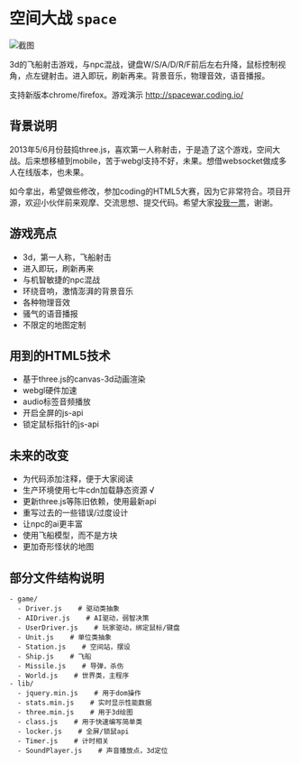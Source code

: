 # 空间大战 `space`

![截图](http://7xig6a.com1.z0.glb.clouddn.com/20150331225000.png)

3d的飞船射击游戏，与npc混战，键盘W/S/A/D/R/F前后左右升降，鼠标控制视角，点左键射击。进入即玩，刷新再来。背景音乐，物理音效，语音播报。

支持新版本chrome/firefox。游戏演示 <http://spacewar.coding.io/>

## 背景说明

2013年5/6月份鼓捣three.js，喜欢第一人称射击，于是造了这个游戏，空间大战。后来想移植到mobile，苦于webgl支持不好，未果。想借websocket做成多人在线版本，也未果。

如今拿出，希望做些修改，参加coding的HTML5大赛，因为它非常符合。项目开源，欢迎小伙伴前来观摩、交流思想、提交代码。希望大家[投我一票](https://coding.net/event/html5/vote?page=1)，谢谢。

## 游戏亮点

- 3d，第一人称，飞船射击
- 进入即玩，刷新再来
- 与机智敏捷的npc混战
- 环绕音响，激情澎湃的背景音乐
- 各种物理音效
- 骚气的语音播报
- 不限定的地图定制

## 用到的HTML5技术

- 基于three.js的canvas-3d动画渲染
- webgl硬件加速
- audio标签音频播放
- 开启全屏的js-api
- 锁定鼠标指针的js-api

## 未来的改变

- 为代码添加注释，便于大家阅读
- 生产环境使用七牛cdn加载静态资源 √
- 更新three.js等陈旧依赖，使用最新api
- 重写过去的一些错误/过度设计
- 让npc的ai更丰富
- 使用飞船模型，而不是方块
- 更加奇形怪状的地图

## 部分文件结构说明

```plain
- game/
  - Driver.js    # 驱动类抽象
  - AIDriver.js    # AI驱动，弱智决策
  - UserDriver.js    # 玩家驱动，绑定鼠标/键盘
  - Unit.js    # 单位类抽象
  - Station.js    # 空间站，摆设
  - Ship.js    # 飞船
  - Missile.js    # 导弹，杀伤
  - World.js    # 世界类，主程序
- lib/
  - jquery.min.js    # 用于dom操作
  - stats.min.js    # 实时显示性能数据
  - three.min.js    # 用于3d绘图
  - class.js    # 用于快速编写简单类
  - locker.js    # 全屏/锁鼠api
  - Timer.js    # 计时相关
  - SoundPlayer.js    # 声音播放点，3d定位
```
